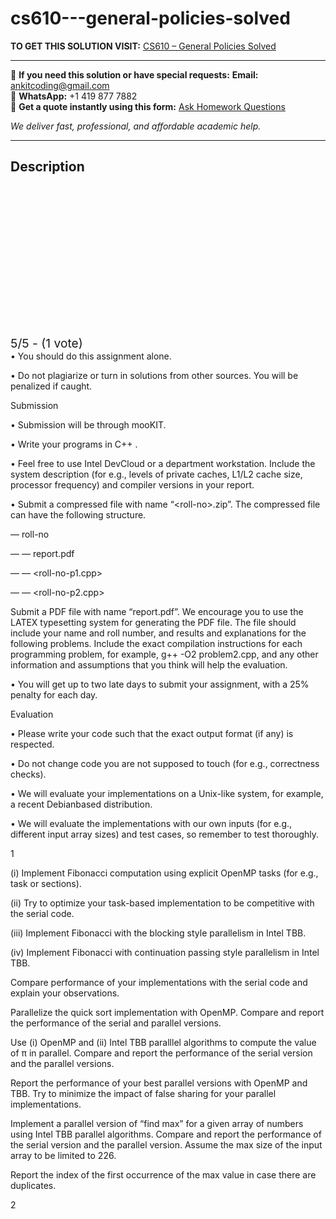 # cs610---general-policies-solved
**TO GET THIS SOLUTION VISIT:** [CS610 – General Policies Solved](https://www.ankitcodinghub.com/product/cs610-general-policies-solved-4/)


---

📩 **If you need this solution or have special requests:** **Email:** ankitcoding@gmail.com  
📱 **WhatsApp:** +1 419 877 7882  
📄 **Get a quote instantly using this form:** [Ask Homework Questions](https://www.ankitcodinghub.com/services/ask-homework-questions/)

*We deliver fast, professional, and affordable academic help.*

---

<h2>Description</h2>



<div class="kk-star-ratings kksr-auto kksr-align-center kksr-valign-top" data-payload="{&quot;align&quot;:&quot;center&quot;,&quot;id&quot;:&quot;115641&quot;,&quot;slug&quot;:&quot;default&quot;,&quot;valign&quot;:&quot;top&quot;,&quot;ignore&quot;:&quot;&quot;,&quot;reference&quot;:&quot;auto&quot;,&quot;class&quot;:&quot;&quot;,&quot;count&quot;:&quot;1&quot;,&quot;legendonly&quot;:&quot;&quot;,&quot;readonly&quot;:&quot;&quot;,&quot;score&quot;:&quot;5&quot;,&quot;starsonly&quot;:&quot;&quot;,&quot;best&quot;:&quot;5&quot;,&quot;gap&quot;:&quot;4&quot;,&quot;greet&quot;:&quot;Rate this product&quot;,&quot;legend&quot;:&quot;5\/5 - (1 vote)&quot;,&quot;size&quot;:&quot;24&quot;,&quot;title&quot;:&quot;CS610 - General Policies Solved&quot;,&quot;width&quot;:&quot;138&quot;,&quot;_legend&quot;:&quot;{score}\/{best} - ({count} {votes})&quot;,&quot;font_factor&quot;:&quot;1.25&quot;}">

<div class="kksr-stars">

<div class="kksr-stars-inactive">
            <div class="kksr-star" data-star="1" style="padding-right: 4px">


<div class="kksr-icon" style="width: 24px; height: 24px;"></div>
        </div>
            <div class="kksr-star" data-star="2" style="padding-right: 4px">


<div class="kksr-icon" style="width: 24px; height: 24px;"></div>
        </div>
            <div class="kksr-star" data-star="3" style="padding-right: 4px">


<div class="kksr-icon" style="width: 24px; height: 24px;"></div>
        </div>
            <div class="kksr-star" data-star="4" style="padding-right: 4px">


<div class="kksr-icon" style="width: 24px; height: 24px;"></div>
        </div>
            <div class="kksr-star" data-star="5" style="padding-right: 4px">


<div class="kksr-icon" style="width: 24px; height: 24px;"></div>
        </div>
    </div>

<div class="kksr-stars-active" style="width: 138px;">
            <div class="kksr-star" style="padding-right: 4px">


<div class="kksr-icon" style="width: 24px; height: 24px;"></div>
        </div>
            <div class="kksr-star" style="padding-right: 4px">


<div class="kksr-icon" style="width: 24px; height: 24px;"></div>
        </div>
            <div class="kksr-star" style="padding-right: 4px">


<div class="kksr-icon" style="width: 24px; height: 24px;"></div>
        </div>
            <div class="kksr-star" style="padding-right: 4px">


<div class="kksr-icon" style="width: 24px; height: 24px;"></div>
        </div>
            <div class="kksr-star" style="padding-right: 4px">


<div class="kksr-icon" style="width: 24px; height: 24px;"></div>
        </div>
    </div>
</div>


<div class="kksr-legend" style="font-size: 19.2px;">
            5/5 - (1 vote)    </div>
    </div>
• You should do this assignment alone.

• Do not plagiarize or turn in solutions from other sources. You will be penalized if caught.

Submission

• Submission will be through mooKIT.

• Write your programs in C++ .

• Feel free to use Intel DevCloud or a department workstation. Include the system description (for e.g., levels of private caches, L1/L2 cache size, processor frequency) and compiler versions in your report.

• Submit a compressed file with name “&lt;roll-no&gt;.zip”. The compressed file can have the following structure.

— roll-no

— — report.pdf

— — &lt;roll-no-p1.cpp&gt;

— — &lt;roll-no-p2.cpp&gt;

Submit a PDF file with name “report.pdf”. We encourage you to use the LATEX typesetting system for generating the PDF file. The file should include your name and roll number, and results and explanations for the following problems. Include the exact compilation instructions for each programming problem, for example, g++ -O2 problem2.cpp, and any other information and assumptions that you think will help the evaluation.

• You will get up to two late days to submit your assignment, with a 25% penalty for each day.

Evaluation

• Please write your code such that the exact output format (if any) is respected.

• Do not change code you are not supposed to touch (for e.g., correctness checks).

• We will evaluate your implementations on a Unix-like system, for example, a recent Debianbased distribution.

• We will evaluate the implementations with our own inputs (for e.g., different input array sizes) and test cases, so remember to test thoroughly.

1

(i) Implement Fibonacci computation using explicit OpenMP tasks (for e.g., task or sections).

(ii) Try to optimize your task-based implementation to be competitive with the serial code.

(iii) Implement Fibonacci with the blocking style parallelism in Intel TBB.

(iv) Implement Fibonacci with continuation passing style parallelism in Intel TBB.

Compare performance of your implementations with the serial code and explain your observations.

Parallelize the quick sort implementation with OpenMP. Compare and report the performance of the serial and parallel versions.

Use (i) OpenMP and (ii) Intel TBB paralllel algorithms to compute the value of π in parallel. Compare and report the performance of the serial version and the parallel versions.

Report the performance of your best parallel versions with OpenMP and TBB. Try to minimize the impact of false sharing for your parallel implementations.

Implement a parallel version of “find max” for a given array of numbers using Intel TBB parallel algorithms. Compare and report the performance of the serial version and the parallel version. Assume the max size of the input array to be limited to 226.

Report the index of the first occurrence of the max value in case there are duplicates.

2
